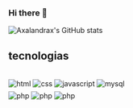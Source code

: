 ### Hi there 👋
![Axalandrax's GitHub stats](https://github-readme-stats.vercel.app/api?username=Axalandrax&show_icons=true&theme=radical)
## tecnologias

<div style="display: inline_block"><br/>
<img style="margin-bottom:5px" align="center" alt=html 5 src="https://img.shields.io/badge/HTML5-E34F26?style=for-the-badge&logo=html5&logoColor=white">
<img style="margin-bottom:5px" align="center" alt=css 3 src="https://img.shields.io/badge/CSS3-1572B6?style=for-the-badge&logo=css3&logoColor=white">
<img style="margin-bottom:5px" align="center" alt=javascript src="https://img.shields.io/badge/JavaScript-323330?style=for-the-badge&logo=javascript&logoColor=F7DF1E">
<img style="margin-bottom:5px" align="center" alt=mysql src="https://img.shields.io/badge/MySQL-00000F?style=for-the-badge&logo=mysql&logoColor=white"><br/>
<img align="center" alt=php src="https://img.shields.io/badge/PHP-777BB4?style=for-the-badge&logo=php&logoColor=white">
<img align="center" alt=php src="https://img.shields.io/badge/React-20232A?style=for-the-badge&logo=react&logoColor=61DAFB">
<img align="center" alt=php src="https://img.shields.io/badge/React_Native-20232A?style=for-the-badge&logo=react&logoColor=61DAFB">
  
</div>
